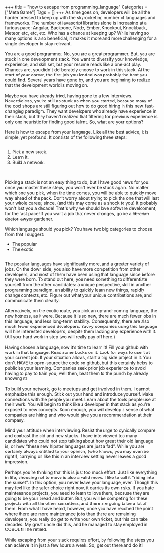 +++
title = "how to escape from programming_language"
Categories = ["Meta Game"]
Tags = []
+++
As time goes on, developers will be all the harder pressed to keep up with the skyrocketing number of languages and frameworks. The number of javascript libraries alone is increasing at a furious pace: Angular, Backbone, Node, Ember, Knockout, Knockback, Meteor, etc, etc, etc. Who has a chance at keeping up? While having so many options is also beneficial, it makes it more and more challenging for a single developer to stay relevant.
<br />
<br />
You are a good programmer. No, you are a great programmer. But, you are stuck in one development stack. You want to diversify your knowledge, experience, and skill set, but your resume reads like a one-act play. Chances are, you didn't deliberately choose to work in this stack. At the start of your career, the first job you landed was probably the best you could find. Several years have gone by, and you are beginning to realize that the development world is moving on.
<br />
<br />
Maybe you have already tried, having gone to a few interviews. Nevertheless, you’re still as stuck as when you started, because many of the cool shops are still figuring out how to do good hiring in this new, fast-changing paradigm. They want developers who already have experience in their stack, but they haven't realized that filtering for previous experience is only one heuristic for finding good talent. So, what are your options?
<br />
<br />
Here is how to escape from your language. Like all the best advice, it is simple, yet profound. It consists of the following three steps:
<br />
<br />
1. Pick a new stack.<br />
 2. Learn it.<br />
 3. Build a network.
<br />
<br />
Picking a stack is not an easy thing to do, but I have good news for you: once you master these steps, you won't ever be stuck again. No matter which one you pick, when the time comes, you will be able to quickly move way ahead of the pack. Don’t worry about trying to pick the one that will last your whole career, since, (and this may come as a shock to you) it probably won't last you a decade! That's why we should love software development, for the fast pace! If you want a job that never changes, go be a <del>librarian</del> <del>doctor</del> <del>lawyer</del> gardener.
<br />
<br />
Which language should you pick? You have two big categories to choose from that I suggest:
<ul>
	<li dir="ltr">The popular</li>
	<li dir="ltr">The exotic</li>
</ul>
<br />
The popular languages have significantly more, and a greater variety of jobs. On the down side, you also have more competition from other developers, and most of them have been using that language since before they were born. To stand out here, you need something to differentiate yourself from the other candidates: a unique perspective, skill in another programming paradigm, an ability to quickly learn new things, rapidly change contexts, etc. Figure out what your unique contributions are, and communicate them clearly.
<br />
<br />
Alternatively, on the exotic route, you pick an up-and-coming language, the new hotness, as it were. Because it is so new, there are much fewer jobs in this language, and less long-term stability. Consequently, there are also much fewer experienced developers. Savvy companies using this language will hire interested developers, despite them lacking any experience with it. (All your hard work in step two will really pay off here.)
<br />
<br />
Having chosen a language, now it’s time to learn it! Fill your github with work in that language.
 Read some books on it. Look for ways to use it at your current job. If your situation allows, start a big side project in it. You don't HAVE to open-source the code on github, but this certainly helps to publicize your learning. Companies seek prior job experience to avoid having to pay to train you; well then, beat them to the punch by already knowing it!
<br />
<br />
To build your network, go to meetups and get involved in them. I cannot emphasize this enough.
 Stick out your hand and introduce yourself. Make connections with the people you meet. Learn about the tools people use at their work. You will begin to think like a developer in that stack as you’re exposed to new concepts. Soon enough, you will develop a sense of what companies are hiring and who would give you a recommendation at their company.
<br />
<br />
Mind your attitude when interviewing. Resist the urge to cynically compare and contrast the old and new stacks. I have interviewed too many candidates who could not stop talking about how great their old language is, or how “these new hipster languages are just a fad”. While you are certainly always entitled to your opinion, (who knows, you may even be right!), carrying on like this in an interview setting never leaves a good impression.
<br />
<br />
Perhaps you’re thinking that this is just too much effort. Just like everything in life, choosing not to move is also a valid move. I like to call it "riding into the sunset". In this option, you never leave your language, ever. Though this may feel like the safer choice right now, it carries its own risks. If you hate maintenance projects, you need to learn to love them, because they are going to be your bread and butter. But, you will be competing for these projects with all the other sunsetters, and there are going to be a lot of them. From what I have heard, however, once you have reached the point where there are more maintenance jobs than there are remaining developers, you really do get to write your own ticket, but this can take decades. My great uncle did this, and he managed to stay employed in COBOL till he retired.
<br />
<br />
While escaping from your stack requires effort, by following the steps you can achieve it in just a few hours a week. So, get out there and do it!
